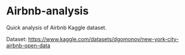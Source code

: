 # Airbnb-analysis

Quick analysis of Airbnb Kaggle dataset.

Dataset: https://www.kaggle.com/datasets/dgomonov/new-york-city-airbnb-open-data
